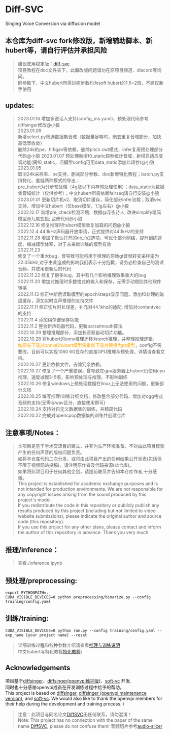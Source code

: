 # Diff-SVC

Singing Voice Conversion via diffusion model

## 本仓库为diff-svc fork修改版，新增辅助脚本、新hubert等，请自行评估并承担风险

> 建议使用稳定版：[diff-svc](https://github.com/prophesier/diff-svc) \
> 项目教程在doc文件夹下，此魔改版问题请勿在原项目频道、discord等询问。 \
> 同参数下，中文hubert所需训练步数约为soft hubert的1.5~2倍，不建议新手使用

## updates:

> 2023.01.16 增加多说话人支持(config_ms.yaml)，预处理代码参考diffsinger修改@小狼 \
> 2023.01.09 \
> 新增select.py筛选数据集音域（数据量足够时，删去重复音域部分，加快高低音收敛）\
> 删除24k的pe、hifigan等依赖，删除pitch cwt模式，infer复用预处理部分代码@小狼
> 2023.01.07 预处理新增f0_static超参统计音域，新增自适应变调功能(需f0_static，旧模型config可用data_static添加此超参)@小狼
> 2023.01.05 \
> 取消24k采样率、pe支持，删减部分参数、doc新增特化教程；batch.py支持特化、套娃两种模式的导出；\
> pre_hubert为分步预处理（4g及以下内存预处理使用）；data_static为数据集音域统计（仅供参考）；中文hubert所需依赖fairseq请自行安装@小狼\
> 2023.01.01 更新切片机v2、取消切片缓存，简化部分infer流程；取消vec支持、增加中文hubert（仅base模型，1.1g左右）@小狼\
> 2022.12.17 新增pre_check检测环境、数据@深夜诗人; 改进simplify精简模型@九尾玄狐; 监修代码@小狼\
> 2022.12.16 修复推理时hubert模型重复加载的问题@小狼\
> 2022.12.4 44.1kHz声码器开放申请，正式提供对44.1kHz的支持\
> 2022.11.28 增加了默认打开的no_fs2选项，可优化部分网络，提升训练速度、缩减模型体积，对于未来新训练的模型有效\
> 2022.11.23 \
> 修复了一个重大bug，曾导致可能将用于推理的原始gt音频转变采样率为22.05kHz,对于由此造成的影响我们表示十分抱歉，请务必检查自己的测试音频，并使用更新后的代码\
> 2022.11.22 修复了很多bug，其中有几个影响推理效果重大的bug\
> 2022.11.20 增加对推理时多数格式的输入和保存，无需手动借助其他软件转换\
> 2022.11.13 修正中断后读取模型的epoch/steps显示问题，添加f0处理的磁盘缓存，添加实时变声推理的支持文件\
> 2022.11.11 修正切片时长误差，补充对44.1khz的适配, 增加对contentvec的支持\
> 2022.11.4 添加梅尔谱保存功能\
> 2022.11.2 整合新声码器代码，更新parselmouth算法\
> 2022.10.29 整理推理部分，添加长音频自动切片功能。\
> 2022.10.28 将hubert的onnx推理迁移为torch推理，并整理推理逻辑。\
<font color=#FFA500>如原先下载过onnx的hubert模型需重新下载并替换为pt模型</font>，config不需要改，目前可以实现1060
> 6G显存的直接GPU推理与预处理，详情请查看文档。\
> 2022.10.27 更新依赖文件，去除冗余依赖。\
> 2022.10.27 修复了一个严重错误，曾导致在gpu服务器上hubert仍使用cpu推理，速度减慢3-5倍，影响预处理与推理，不影响训练\
> 2022.10.26 修复windows上预处理数据在linux上无法使用的问题，更新部分文档\
> 2022.10.25 编写推理/训练详细文档，修改整合部分代码，增加对ogg格式音频的支持(无需与wav区分，直接使用即可)\
> 2022.10.24 支持对自定义数据集的训练，并精简代码\
> 2022.10.22 完成对opencpop数据集的训练并创建仓库

## 注意事项/Notes：

> 本项目是基于学术交流目的建立，并非为生产环境准备，不对由此项目模型产生的任何声音的版权问题负责。\
> 如将本仓库代码二次分发，或将由此项目产出的任何结果公开发表(包括但不限于视频网站投稿)，请注明原作者及代码来源(此仓库)。\
> 如果将此项目用于任何其他企划，请提前联系并告知本仓库作者,十分感谢。\
> This project is established for academic exchange purposes and is not intended for production environments. We are not
> responsible for any copyright issues arising from the sound produced by this project's model. \
> If you redistribute the code in this repository or publicly publish any results produced by this project (including
> but
> not limited to video website submissions), please indicate the original author and source code (this repository). \
> If you use this project for any other plans, please contact and inform the author of this repository in advance. Thank
> you very much.

## 推理/inference：

> 查看./inference.ipynb

## 预处理/preprocessing:

```
export PYTHONPATH=.
CUDA_VISIBLE_DEVICES=0 python preprocessing/binarize.py --config training/config.yaml
```

## 训练/training:

```
CUDA_VISIBLE_DEVICES=0 python run.py --config training/config.yaml --exp_name [your project name] --reset 
```

> 详细训练过程和各种参数介绍请查看[推理与训练说明](./doc/train_and_inference.markdown)\
> 中文hubert与特化教程[特化教程](./doc/advanced_skills.markdown)\

## Acknowledgements

项目基于[diffsinger](https://github.com/MoonInTheRiver/DiffSinger)、[diffsinger(openvpi维护版)](https://github.com/openvpi/DiffSinger)、[soft-vc](https://github.com/bshall/soft-vc)
开发.\
同时也十分感谢openvpi成员在开发训练过程中给予的帮助。\
This project is based
on [diffsinger](https://github.com/MoonInTheRiver/DiffSinger), [diffsinger (openvpi maintenance version)](https://github.com/openvpi/DiffSinger),
and [soft-vc](https://github.com/bshall/soft-vc). We would also like to thank the openvpi members for their help during
the development and training process. \
> 注意：此项目与同名论文[DiffSVC](https://arxiv.org/abs/2105.13871)无任何联系，请勿混淆！\
> Note: This project has no connection with the paper of the same name [DiffSVC](https://arxiv.org/abs/2105.13871),
> please
> do not confuse them!
> 音频切片参考[audio-slicer](https://github.com/openvpi/audio-slicer)